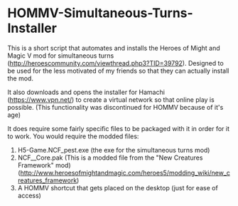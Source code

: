 # HOMMV-Simultaneous-Turns-Installer

This is a short script that automates and installs the Heroes of Might and Magic V mod for simultaneous turns (http://heroescommunity.com/viewthread.php3?TID=39792).
Designed to be used for the less motivated of my friends so that they can actually install the mod.

It also downloads and opens the installer for Hamachi (https://www.vpn.net/) to create a virtual network so that online play is possible. (This functionality was discontinued for HOMMV because of it's age)

It does require some fairly specific files to be packaged with it in order for it to work. You would require the modded files:
1. H5-Game.NCF_pest.exe (the exe for the simultaneous turns mod)
2. NCF__Core.pak (This is a modded file from the "New Creatures Framework" mod) (http://www.heroesofmightandmagic.com/heroes5/modding_wiki/new_creatures_framework)
3. A HOMMV shortcut that gets placed on the desktop (just for ease of access)
